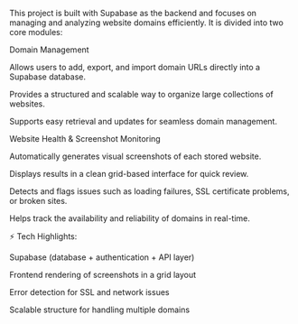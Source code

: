 This project is built with Supabase as the backend and focuses on managing and analyzing website domains efficiently. It is divided into two core modules:

Domain Management

Allows users to add, export, and import domain URLs directly into a Supabase database.

Provides a structured and scalable way to organize large collections of websites.

Supports easy retrieval and updates for seamless domain management.

Website Health & Screenshot Monitoring

Automatically generates visual screenshots of each stored website.

Displays results in a clean grid-based interface for quick review.

Detects and flags issues such as loading failures, SSL certificate problems, or broken sites.

Helps track the availability and reliability of domains in real-time.

⚡ Tech Highlights:

Supabase (database + authentication + API layer)

Frontend rendering of screenshots in a grid layout

Error detection for SSL and network issues

Scalable structure for handling multiple domains
